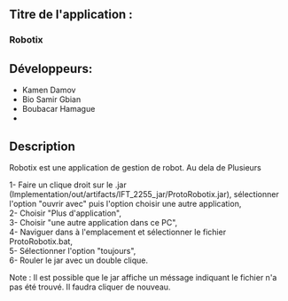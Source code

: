 <h2>Titre de l'application :</h2>
<h3>Robotix</h3>
<h2>Développeurs:</h2>
<ul>
    <li>
    Kamen Damov
    </li>
    <li>
    Bio Samir Gbian
    </li>
    <li>
    Boubacar Hamague 
    </li>
    <li>
    </li>
</ul>
<h2>Description</h2>
<p>Robotix est une application de gestion de robot. Au dela de Plusieurs </p>



1- Faire un clique droit sur le .jar (Implementation/out/artifacts/IFT_2255_jar/ProtoRobotix.jar), sélectionner l'option "ouvrir avec" puis l'option choisir une autre application, <br>
2- Choisir "Plus d'application", <br>
3- Choisir "une autre application dans ce PC", <br>
4- Naviguer dans à l'emplacement et sélectionner le fichier ProtoRobotix.bat, <br>
5- Sélectionner l'option "toujours", <br>
6- Rouler le jar avec un double clique. <br>   

Note : Il est possible que le jar affiche un méssage indiquant le fichier n'a pas été trouvé. Il faudra cliquer de nouveau. <br>
